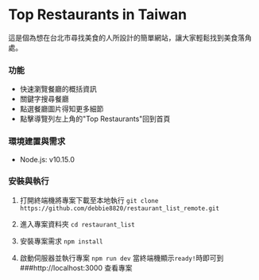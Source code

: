 # Top Restaurants in Taiwan
這是個為想在台北市尋找美食的人所設計的簡單網站，讓大家輕鬆找到美食落角處。

### 功能
+ 快速瀏覽餐廳的概括資訊
+ 關鍵字搜尋餐廳
+ 點選餐廳圖片得知更多細節
+ 點擊導覽列左上角的"Top Restaurants"回到首頁

### 環境建置與需求
+ Node.js: v10.15.0

### 安裝與執行
1. 打開終端機將專案下載至本地執行
`git clone https://github.com/debbie8820/restaurant_list_remote.git`

2. 進入專案資料夾
`cd restaurant_list`

3. 安裝專案需求
`npm install`

4. 啟動伺服器並執行專案
`npm run dev`
當終端機顯示`ready!`時即可到###http://localhost:3000 查看專案

